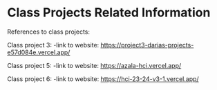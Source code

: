 # Class Projects Related Information

References to class projects:

Class project 3: -link to website: https://project3-darias-projects-e57d084e.vercel.app/

Class project 5: -link to website: https://azala-hci.vercel.app/

Class project 6: -link to website: https://hci-23-24-v3-1.vercel.app/

